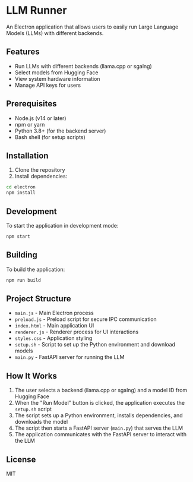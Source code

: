 # LLM Runner

An Electron application that allows users to easily run Large Language Models (LLMs) with different backends.

## Features

- Run LLMs with different backends (llama.cpp or sgalng)
- Select models from Hugging Face
- View system hardware information
- Manage API keys for users

## Prerequisites

- Node.js (v14 or later)
- npm or yarn
- Python 3.8+ (for the backend server)
- Bash shell (for setup scripts)

## Installation

1. Clone the repository
2. Install dependencies:

```bash
cd electron
npm install
```

## Development

To start the application in development mode:

```bash
npm start
```

## Building

To build the application:

```bash
npm run build
```

## Project Structure

- `main.js` - Main Electron process
- `preload.js` - Preload script for secure IPC communication
- `index.html` - Main application UI
- `renderer.js` - Renderer process for UI interactions
- `styles.css` - Application styling
- `setup.sh` - Script to set up the Python environment and download models
- `main.py` - FastAPI server for running the LLM

## How It Works

1. The user selects a backend (llama.cpp or sgalng) and a model ID from Hugging Face
2. When the "Run Model" button is clicked, the application executes the `setup.sh` script
3. The script sets up a Python environment, installs dependencies, and downloads the model
4. The script then starts a FastAPI server (`main.py`) that serves the LLM
5. The application communicates with the FastAPI server to interact with the LLM

## License

MIT 